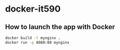 # docker-it590


## How to launch the app with Docker
```bash
docker build -t mynginx .
docker run -p 8080:80 mynginx
```
